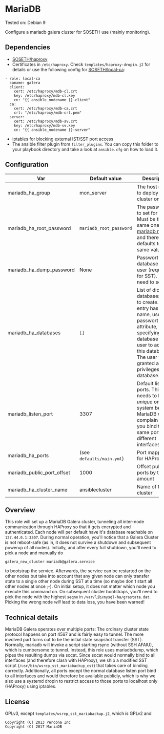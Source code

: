 # MariaDB

Tested on: Debian 9

Configure a mariadb galera cluster for SOSETH use (mainly monitoring).

## Dependencies
* [SOSETH/haproxy](https://github.com/SOSETH/haproxy)
* Certificates in `/etc/haproxy`. Check `templates/haproxy-dropin.j2` for details or use the following config for [SOSETH/local-ca](https://github.com/SOSETH/local-ca):
```
- role: local-ca
  caname: galera
  client:
    cert: /etc/haproxy/mdb-cl.crt
    key: /etc/haproxy/mdb-cl.key
    cn: "{{ ansible_nodename }}-client"
  ca:
    cert: /etc/haproxy/mdb-ca.crt
    crl: "/etc/haproxy/mdb-crl.pem"
  server:
    cert: /etc/haproxy/mdb-sv.crt
    key: /etc/haproxy/mdb-sv.key
    cn: "{{ ansible_nodename }}-server"
```
* iptables for blocking external IST/SST port access
* The ansible filter plugin from `filter_plugins`. You can copy this folder to your playbook directory and take a look at `ansible.cfg` on how to load it.

## Configuration
|Var|Default value|Description|
|---|-------------|-----------|
|mariadb_ha_group|mon_server|The host group to deploy the cluster on|
|mariadb_ha_root_password|`mariadb_root_password`|The password to set for root. Must be the same one as the [mariadb role](https://github.com/SOSETH/mariadb) and therefore defaults to the same value|
|mariadb_ha_dump_password|None|Passwort for the database dump user (required for SST). You need to set this|
|mariadb_ha_databases|`[]`| List of dicts of databases/users to create. Each entry has a name, user and passwort attribute, specifying a database and a user to access this database. The user will be granted all privileges on the database. |
|mariadb_listen_port|3307|Default listen ports. This needs to be _unique_ on the system because MariaDB will complain even if you bind the same port to different interfaces. |
|mariadb_ha_ports|(see `defaults/main.yml`)|Port mapping for HAProxy|
|mariadb_public_port_offset|1000|Offset public ports by this amount|
|mariadb_ha_cluster_name|ansiblecluster|Name of the cluster|

## Overview
This role will set up a MariaDB Galera cluster, tunneling all inter-node
communication through HAProxy so that it gets encrypted and authenticated.
Each node will per default have it's database reachable on `127.44.0.1:3307`.
During normal operation, you'll notice that a Galera Cluster is not reboot-safe
(as in, it does not survive a shutdown and subsequent powerup of all nodes).
Initially, and after every full shutdown, you'll need to pick a node and manually
do
```
galera_new_cluster mariadb@galera.service
```
to bootstrap the service. Afterwards, the service can be restarted on the other
nodes but take into account that any given node can only transfer state to
a single other node during SST at a time (so maybe don't start all other nodes
at once ;-).
On initial setup, it does not matter which node you execute this command on.
On subsequent cluster bootstraps, you'll need to pick the node with the highest
`seqno` in `/var/lib/mysql-ha/grastate.dat`. Picking the wrong node *will* lead
to data loss, you have been warned!

## Technical details
MariaDB Galera operates over multiple ports: The ordinary cluster state protocol
happens on port 4567 and is fairly easy to tunnel. The more involved part turns
out to be the initial state snapshot transfer (SST). Normally, mariadb will invoke
a script starting rsync (without SSH AFAIU), which is cumbersome to tunnel. Instead,
this role uses mariadbdump, which pipes the resulting dumps via socat. Since
socat would normally bind to all interfaces (and therefore clash with HAProxy),
we ship a modified SST script (`/usr/bin/wsrep_sst_mariabackup_cst`) that takes
care of binding correctly.
Additionally, all ports except the normal database listen port bind to all
interfaces and would therefore be available publicly, which is why we also use
a systemd dropin to restrict access to those ports to localhost only (HAProxy)
using iptables.

## License
GPLv3, except `templates/wsrep_sst_mariabackup.j2`, which is GPLv2 and
```
Copyright (C) 2013 Percona Inc
Copyright (C) 2017 MariaDB
```
